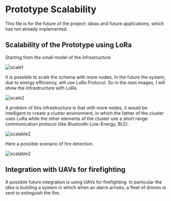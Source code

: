 # Prototype Scalability

This file is for the future of the project: ideas and future applications, which has not already implemented.

## Scalability of the Prototype using LoRa

Starting from the small model of the infrastructure

![scale1](https://github.com/RicGobs/Fire-Alarm-System/blob/main/images/scale1.png) <br>

It is possible to scale the schema with more nodes. In the future the system, due to energy efficiency, will use LoRa Protocol. So in the next images, I will show the infrastructure with LoRa.

![scale2](https://github.com/RicGobs/Fire-Alarm-System/blob/main/images/scale2.png) <br>
 
A problem of this infrastructure is that with more nodes, it would be intelligent to create a cluster environment, in which the father of the cluster uses LoRa while the other elements of the cluster use a short range communication protocol (like Bluetooth-Low-Energy, BLE). 

![scalable2](https://github.com/RicGobs/Fire-Alarm-System/blob/main/images/scalable3.png) <br>

Here a possible scenario of fire detection.

![scalable2](https://github.com/RicGobs/Fire-Alarm-System/blob/main/images/scalable2.png) <br>

## Integration with UAVs for firefighting
A possible future integration is using UAVs for firefighting. In particular the idea is building a system in which when an alarm arrives, a fleet of drones is sent to extinguish the fire.

